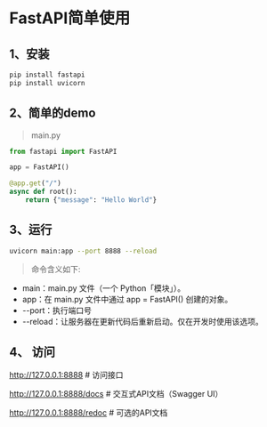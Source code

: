# FastAPI简单使用

## 1、安装

```bash
pip install fastapi
pip install uvicorn
```

## 2、简单的demo

> main.py

```python
from fastapi import FastAPI

app = FastAPI()

@app.get("/")
async def root():
    return {"message": "Hello World"}
```

## 3、运行

```bash
uvicorn main:app --port 8888 --reload
```

> 命令含义如下:

- main：main.py 文件（一个 Python「模块」）。
- app：在 main.py 文件中通过 app = FastAPI() 创建的对象。
- --port：执行端口号
- --reload：让服务器在更新代码后重新启动。仅在开发时使用该选项。

## 4、 访问

http://127.0.0.1:8888 # 访问接口

http://127.0.0.1:8888/docs # 交互式API文档（Swagger UI）

http://127.0.0.1:8888/redoc # 可选的API文档

